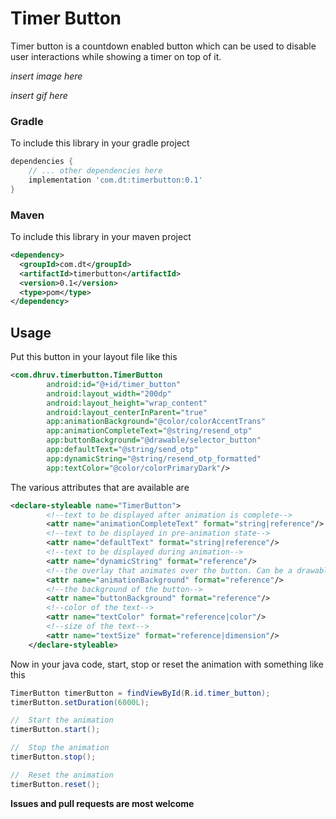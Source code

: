 # Timer Button

Timer button is a countdown enabled button which can be used to disable user interactions while showing
a timer on top of it.

_insert image here_

_insert gif here_


### Gradle
To include this library in your gradle project
```groovy
dependencies {
	// ... other dependencies here
    implementation 'com.dt:timerbutton:0.1'
}
``` 

### Maven
To include this library in your maven project
```xml
<dependency>
  <groupId>com.dt</groupId>
  <artifactId>timerbutton</artifactId>
  <version>0.1</version>
  <type>pom</type>
</dependency>
```

## Usage

Put this button in your layout file like this

```xml
<com.dhruv.timerbutton.TimerButton
        android:id="@+id/timer_button"
        android:layout_width="200dp"
        android:layout_height="wrap_content"
        android:layout_centerInParent="true"
        app:animationBackground="@color/colorAccentTrans"
        app:animationCompleteText="@string/resend_otp"
        app:buttonBackground="@drawable/selector_button"
        app:defaultText="@string/send_otp"
        app:dynamicString="@string/resend_otp_formatted"
        app:textColor="@color/colorPrimaryDark"/>
```

The various attributes that are available are

```xml
<declare-styleable name="TimerButton">
        <!--text to be displayed after animation is complete-->
        <attr name="animationCompleteText" format="string|reference"/>
        <!--text to be displayed in pre-animation state-->
        <attr name="defaultText" format="string|reference"/>
        <!--text to be displayed during animation-->
        <attr name="dynamicString" format="reference"/>
        <!--the overlay that animates over the button. Can be a drawable, a gradient, etc-->
        <attr name="animationBackground" format="reference"/>
        <!--the background of the button-->
        <attr name="buttonBackground" format="reference"/>
        <!--color of the text-->
        <attr name="textColor" format="reference|color"/>
        <!--size of the text-->
        <attr name="textSize" format="reference|dimension"/>
    </declare-styleable>
```

Now in your java code, start, stop or reset the animation with something like this

```java
TimerButton timerButton = findViewById(R.id.timer_button);
timerButton.setDuration(6000L);

//  Start the animation
timerButton.start();

//  Stop the animation
timerButton.stop();

//  Reset the animation
timerButton.reset();
```

**Issues and pull requests are most welcome**